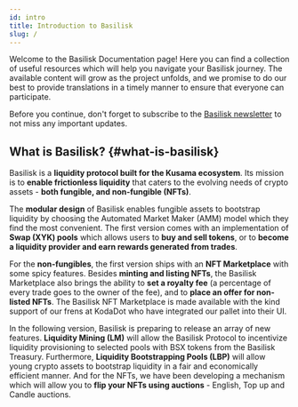 ```yaml
---
id: intro
title: Introduction to Basilisk
slug: /
---
```


Welcome to the Basilisk Documentation page! Here you can find a collection of useful resources which will help you navigate your Basilisk journey. The available content will grow as the project unfolds, and we promise to do our best to provide translations in a timely manner to ensure that everyone can participate.

Before you continue, don't forget to subscribe to the [Basilisk newsletter](https://basiliskfi.substack.com) to not miss any important updates.

## What is Basilisk? {#what-is-basilisk}

Basilisk is a **liquidity protocol built for the Kusama ecosystem**. Its mission is to **enable frictionless liquidity** that caters to the evolving needs of crypto assets - **both fungible, and non-fungible (NFTs)**.

The **modular design** of Basilisk enables fungible assets to bootstrap liquidity by choosing the Automated Market Maker (AMM) model which they find the most convenient. The first version comes with an implementation of **Swap (XYK) pools** which allows users to **buy and sell tokens**, or to **become a liquidity provider and earn rewards generated from trades**.

For the **non-fungibles**, the first version ships with an **NFT Marketplace** with some spicy features. Besides **minting and listing NFTs**, the Basilisk Marketplace also brings the ability to **set a royalty fee** (a percentage of every trade goes to the owner of the fee), and to **place an offer for non-listed NFTs**. The Basilisk NFT Marketplace is made available with the kind support of our frens at KodaDot who have integrated our pallet into their UI.

In the following version, Basilisk is preparing to release an array of new features. **Liquidity Mining (LM)** will allow the Basilisk Protocol to incentivize liquidity provisioning to selected pools with BSX tokens from the Basilisk Treasury. Furthermore, **Liquidity Bootstrapping Pools (LBP)** will allow young crypto assets to bootstrap liquidity in a fair and economically efficient manner. And for the NFTs, we have been developing a mechanism which will allow you to **flip your NFTs using auctions** - English, Top up and Candle auctions.
